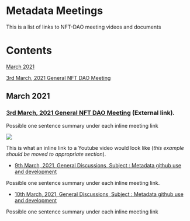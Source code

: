 # Metadata Meetings

This is a list of links to NFT-DAO meeting videos and documents

# Contents

[March 2021](#March-2021)

[3rd March, 2021 General NFT DAO Meeting](#an-intial-metadata-proposal)

## March 2021

### [3rd March, 2021 General NFT DAO Meeting](https://www.youtube.com/watch?v=_u7mcBvEwbQ) (External link).

Possible one sentence summary under each inline meeting link

[![](http://img.youtube.com/vi/_u7mcBvEwbQ/0.jpg)](http://www.youtube.com/watch?v=_u7mcBvEwbQ "NFT DAO Meeting 3/3/21")

This is what an inline link to a Youtube video would look like (*this example should be moved to appropriate section*).


* [9th March, 2021, General Discussions, Subject : Metadata github use and development](2021-03-09-Metadata-github.md)

Possible one sentence summary under each inline meeting link.

* [10th March, 2021, General Discussions, Subject : Metadata github use and development](2021-03-10-Metadata-github.md)

Possible one sentence summary under each inline meeting link
